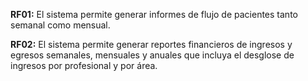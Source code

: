 **RF01:** El sistema permite generar informes de flujo de pacientes tanto semanal como mensual.

**RF02:** El sistema permite generar reportes financieros de ingresos y egresos semanales, mensuales y anuales que incluya el desglose de ingresos por profesional y por área.
